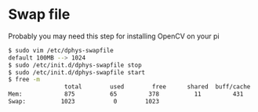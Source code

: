 # Swap file

Probably you may need this step for installing OpenCV on your pi          

```zsh
$ sudo vim /etc/dphys-swapfile
default 100MB --> 1024
$ sudo /etc/init.d/dphys-swapfile stop
$ sudo /etc/init.d/dphys-swapfile start
$ free -m 
                total        used        free      shared  buff/cache   available
Mem:            875          65         378          11         431         747
Swap:          1023           0        1023
```
